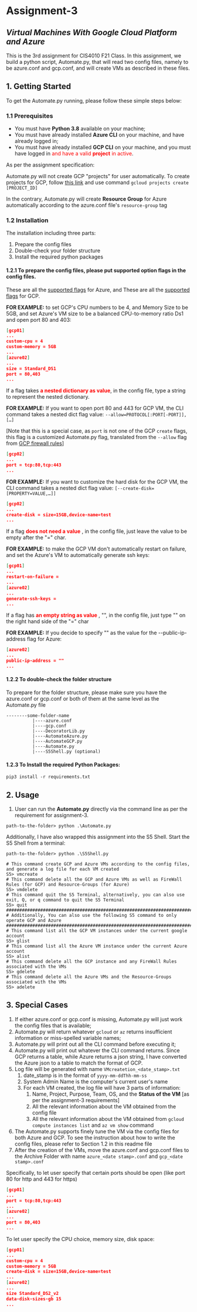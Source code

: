 # Assignment-3 

_Virtual Machines With Google Cloud Platform and Azure_
---
This is the 3rd assignment for CIS4010 F21 Class. In this assignment, we build a python script, Automate.py, 
that will read two config files, namely to be azure.conf and gcp.conf, and will create VMs as described in these files.

## 1. Getting Started
To get the Automate.py running, please follow these simple steps below:
### 1.1 Prerequisites
- You must have **Python 3.8** available on your machine;
- You must have already installed **Azure CLI** on your machine, and have already logged in;
- You must have already installed **GCP CLI** on your machine, and you must have logged in <span style="color:red">and have a valid **project** in active</span>. 

As per the assignment specification: 

Automate.py will not create GCP "projects" for user automatically.
To create projects for GCP, follow [this link](https://cloud.google.com/sdk/gcloud/reference/projects/create) and use command ```gcloud projects create [PROJECT_ID]```

In the contrary, Automate.py will create **Resource Group** for Azure automatically according to the azure.conf file's `resource-group` tag

### 1.2 Installation
The installation including three parts:
1) Prepare the config files
2) Double-check your folder structure
3) Install the required python packages

#### 1.2.1 To prepare the config files, please put supported option flags in the config files. 

These are all the [supported flags](https://docs.microsoft.com/en-us/cli/azure/vm?view=azure-cli-latest#az_vm_create) for Azure, and These are all the [supported flags](https://cloud.google.com/sdk/gcloud/reference/compute/instances/create) for GCP.

**FOR EXAMPLE:** to set GCP's CPU numbers to be 4, and Memory Size to be 5GB, and set Azure's VM size to be a balanced CPU-to-memory ratio Ds1 and open port 80 and 403:
```json
[gcp01]
...
custom-cpu = 4
custom-memory = 5GB
...
[azure02]
...
size = Standard_DS1
port = 80,403
...
```

If a flag takes <span style="color:red"> **a nested dictionary as value**</span>, in the config file, type a string to represent the nested dictionary.

**FOR EXAMPLE:** If you want to open port 80 and 443 for GCP VM, the CLI command takes a nested dict flag value: `--allow=PROTOCOL[:PORT[-PORT]],[…]`

[Note that this is a special case, as `port` is not one of the GCP `create` flags, this flag is a customized Automate.py flag, translated from the `--allow` flag from [GCP firewall rules](https://cloud.google.com/sdk/gcloud/reference/compute/firewall-rules/create#:~:text=of%3A%20ALLOW%2C%20DENY.-,--allow%3DPROTOCOL%5B%3APORT%5B-PORT%5D%5D%2C%5B%E2%80%A6%5D,-A%20list%20of)]
```json
[gcp02]
...
port = tcp:80,tcp:443
...
```

**FOR EXAMPLE:** If you want to customize the hard disk for the GCP VM, the CLI command takes a nested dict flag value: `[--create-disk=[PROPERTY=VALUE,…]]`
```json
[gcp02]
...
create-disk = size=15GB,device-name=test
...
```


If a flag <span style="color:red"> **does not need a value** </span>, in the config file, just leave the value to be empty after the "=" char.

**FOR EXAMPLE:** to make the GCP VM don't automatically restart on failure, and set the Azure's VM to automatically generate ssh keys:
```json
[gcp01]
...
restart-on-failure = 
...
[azure02]
...
generate-ssh-keys =
...
```

If a flag has  <span style="color:red"> **an empty string as value** </span>, "", in the config file, just type "" on the right hand side of the "=" char

**FOR EXAMPLE:** If you decide to specify "" as the value for the --public-ip-address flag for Azure:
```json
[azure02]
...
public-ip-address = ""
...
```
#### 1.2.2 To double-check the folder structure
To prepare for the folder structure, please make sure you have the azure.conf or gcp.conf or both of them at the same level as the Automate.py file

```
--------some-folder-name
          |----azure.conf
          |----gcp.conf
          |----DecoratorLib.py
          |----AutomateAzure.py
          |----AutomateGCP.py
          |----Automate.py
          |----S5Shell.py (optional)
```
#### 1.2.3 To Install the required Python Packages:
```shell
pip3 install -r requirements.txt
```

## 2. Usage
1. User can run the **Automate.py** directly via the command line as per the requirement for assignment-3.
```shell
path-to-the-folder> python .\Automate.py
```

Additionally, I have also wrapped this assignment into the S5 Shell. Start the S5 Shell from a terminal:
```shell
path-to-the-folder> python .\S5Shell.py
```
```shell
# This command create GCP and Azure VMs according to the config files, and generate a log file for each VM created
S5> vmcreate
# This command delete all the GCP and Azure VMs as well as FireWall Rules (for GCP) and Resource-Groups (for Azure)
S5> vmdelete
# This command quit the S5 Terminal, alternatively, you can also use exit, Q, or q command to quit the S5 Terminal
S5> quit
#########################################################################################
# Additionally, You can also use the following S5 command to only operate GCP and Azure
#########################################################################################
# This command list all the GCP VM instances under the current google account
S5> glist
# This command list all the Azure VM instance under the current Azure account
S5> alist
# This command delete all the GCP instance and any FireWall Rules associated with the VMs
S5> gdelete
# This command delete all the Azure VMs and the Resource-Groups associated with the VMs
S5> adelete
```

## 3. Special Cases

1. If either azure.conf or gcp.conf is missing, Automate.py will just work the config files that is available;
2. Automate.py will return whatever `gcloud` or `az` returns insufficient information or miss-spelled variable names;
3. Automate.py will print out all the CLI command before executing it;
4. Automate.py will print out whatever the CLI command returns. Since GCP returns a table, while Azure returns a json string, I have converted the Azure json to a table to match the format of GCP. 
5. Log file will be generated with name `VMcreatetion_<date_stamp>.txt`
   1. date_stamp is in the format of `yyyy-mm-ddThh-mm-ss`
   2. System Admin Name is the computer's current user's name
   3. For each VM created, the log file will have 3 parts of information:
      1. Name, Project, Purpose, Team, OS, and the **Status of the VM** [as per the assignment-3 requirements]
      2. All the relevant information about the VM obtained from the config file
      3. All the relevant information about the VM obtained from `gcloud compute instances list` and `az vm show` command
6. The Automate.py supports finely tune the VM via the config files for both Azure and GCP. To see the instruction about how to write the config files, please refer to Section 1.2 in this readme file
7. After the creation of the VMs, move the azure.conf and gcp.conf files to the Archive Folder with name `azure_<date stamp>.conf` and `gcp_<date stamp>.conf`


Specifically, to let user specify that certain ports should be open (like port 80 for http and 443 for https)
```json
[gcp01]
...
port = tcp:80,tcp:443
...
[azure02]
...
port = 80,403
...
```
To let user specify the CPU choice, memory size, disk space:
```json
[gcp01]
...
custom-cpu = 4
custom-memory = 5GB
create-disk = size=15GB,device-name=test
...
[azure02]
...
size Standard_DS2_v2
data-disk-sizes-gb 15
...
```
